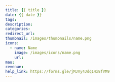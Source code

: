 ```yaml
---
title: {{ title }}
date: {{ date }}
tags:
description:
categories:
redirect_url:
thumbnail: /images/thumbnails/name.png
icons:
  - name: Name
    image: /images/icons/name.png
    url:
mau: 
revenue: 
help_link: https://forms.gle/jMJVy4Jdq14x8fVM9
---
```

